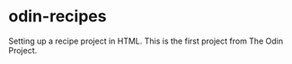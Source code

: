 # odin-recipes

Setting up a recipe project in HTML. This is the first project from The Odin Project.
